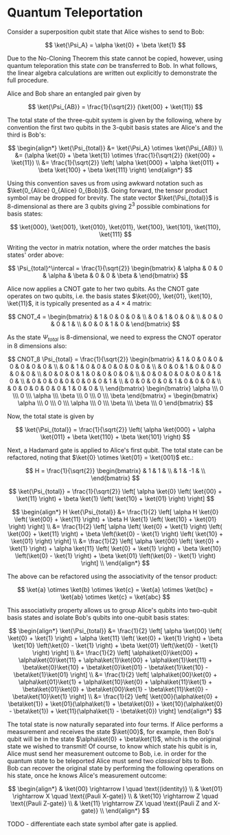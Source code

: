 # Quantum Teleportation

Consider a superposition qubit state that Alice wishes to send to Bob:

$$
    \ket{\Psi_A} = \alpha \ket{0}  + \beta \ket{1}
$$

Due to the No-Cloning Theorem this state cannot be copied, however, using quantum teleporation this state _can_ be transferred to Bob. In what follows, the linear algebra calculations are written out explicitly to demonstrate the full procedure.

Alice and Bob share an entangled pair given by

$$
    \ket{\Psi_{AB}} = \frac{1}{\sqrt{2}} (\ket{00} + \ket{11})
$$

The total state of the three-qubit system is given by the following, where by convention the first two qubits in the 3-qubit basis states are Alice's and the third is Bob's:

$$
    \begin{align*}
        \ket{\Psi_{total}} &= \ket{\Psi_A} \otimes \ket{\Psi_{AB}} \\
        &= (\alpha \ket{0}  + \beta \ket{1}) \otimes \frac{1}{\sqrt{2}} (\ket{00} + \ket{11}) \\
        &= \frac{1}{\sqrt{2}} \left( \alpha \ket{000} + \alpha \ket{011} + \beta \ket{100} + \beta \ket{111} \right)
    \end{align*}
$$

Using this convention saves us from using awkward notation such as $\ket{0_{Alice} 0_{Alice} 0_{Bob}}$. Going forward, the tensor product symbol may be dropped for brevity. The state vector $\ket{\Psi_{total}}$ is 8-dimensional as there are  3 qubits giving $2^3$ possible combinations for basis states:

$$
    \ket{000}, \ket{001}, \ket{010}, \ket{011}, \ket{100}, \ket{101}, \ket{110}, \ket{111}
$$

Writing the vector in matrix notation, where the order matches the basis states' order above:

$$
    \Psi_{total}^\intercal = \frac{1}{\sqrt{2}} \begin{bmatrix} & \alpha & 0 & 0 & \alpha & \beta & 0 & 0 & \beta & \end{bmatrix}
$$

Alice now applies a CNOT gate to her two qubits. As the CNOT gate operates on two qubits, i.e. the basis states $\ket{00}, \ket{01}, \ket{10}, \ket{11}$, it is typically presented as a $4 \times 4$ matrix:

$$
    CNOT_4 = \begin{bmatrix}
        & 1 & 0 & 0 & 0 & \\
        & 0 & 1 & 0 & 0 & \\
        & 0 & 0 & 0 & 1 & \\
        & 0 & 0 & 1 & 0 &
    \end{bmatrix}
$$

As the state $\Psi_{total}$ is 8-dimensional, we need to express the CNOT operator in 8 dimensions also:

$$
    CNOT_8 \Psi_{total} = \frac{1}{\sqrt{2}} \begin{bmatrix}
        & 1 & 0 & 0 & 0 & 0 & 0 & 0 & 0 & \\
        & 0 & 1 & 0 & 0 & 0 & 0 & 0 & 0 & \\
        & 0 & 0 & 1 & 0 & 0 & 0 & 0 & 0 & \\
        & 0 & 0 & 0 & 1 & 0 & 0 & 0 & 0 & \\
        & 0 & 0 & 0 & 0 & 0 & 0 & 1 & 0 & \\
        & 0 & 0 & 0 & 0 & 0 & 0 & 0 & 1 & \\
        & 0 & 0 & 0 & 0 & 1 & 0 & 0 & 0 & \\
        & 0 & 0 & 0 & 0 & 0 & 1 & 0 & 0 & \\
    \end{bmatrix}  \begin{bmatrix} \alpha \\\ 0 \\\ 0 \\\ \alpha \\\ \beta \\\ 0 \\\ 0 \\\ \beta \end{bmatrix} = \begin{bmatrix} \alpha \\\ 0 \\\ 0 \\\ \alpha \\\ 0 \\\ \beta \\\ \beta \\\ 0 \end{bmatrix} 
$$

Now, the total state is given by

$$
    \ket{\Psi_{total}} = \frac{1}{\sqrt{2}} \left( \alpha \ket{000} + \alpha \ket{011} + \beta \ket{110} + \beta \ket{101} \right)
$$

Next, a Hadamard gate is applied to Alice's first qubit. The total state can be refactored, noting that $\ket{0} \otimes \ket{01} = \ket{001}$ etc.:

$$
    H = \frac{1}{\sqrt{2}} \begin{bmatrix}
        & 1 & 1 & \\
        & 1 & -1 & \\
    \end{bmatrix}
$$

$$
    \ket{\Psi_{total}} = \frac{1}{\sqrt{2}} \left[ \alpha \ket{0} \left( \ket{00} + \ket{11} \right) + \beta \ket{1} \left( \ket{10} + \ket{01} \right) \right]
$$

$$
    \begin{align*}
        H \ket{\Psi_{total}} &= \frac{1}{2} \left[ \alpha H \ket{0} \left( \ket{00} + \ket{11} \right) + \beta H \ket{1} \left( \ket{10} + \ket{01} \right) \right] \\
        &= \frac{1}{2} \left[ \alpha \left( \ket{0} + \ket{1} \right) \left( \ket{00} + \ket{11} \right) + \beta \left(\ket{0} - \ket{1} \right) \left( \ket{10} + \ket{01} \right) \right] \\
        &= \frac{1}{2} \left[ \alpha \ket{00} \left( \ket{0} + \ket{1} \right) + \alpha \ket{11} \left( \ket{0} + \ket{1} \right) + \beta \ket{10} \left(\ket{0} - \ket{1} \right) + \beta \ket{01} \left(\ket{0} - \ket{1} \right) \right] \\
    \end{align*}
$$

The above can be refactored using the associativity of the tensor product:

$$
    \ket{a} \otimes \ket{b} \otimes \ket{c} = \ket{a} \otimes \ket{bc} = \ket{ab} \otimes \ket{c} = \ket{abc}
$$

This associativity property allows us to group Alice's qubits into two-qubit basis states and isolate Bob's qubits into one-qubit basis states:

$$
    \begin{align*}
        \ket{\Psi_{total}} &= \frac{1}{2} \left[ \alpha \ket{00} \left( \ket{0} + \ket{1} \right) + \alpha \ket{11} \left( \ket{0} + \ket{1} \right) + \beta \ket{10} \left(\ket{0} - \ket{1} \right) + \beta \ket{01} \left(\ket{0} - \ket{1} \right) \right] \\
        &= \frac{1}{2} \left[ \alpha\ket{0}\ket{00} + \alpha\ket{0}\ket{11} + \alpha\ket{1}\ket{00} + \alpha\ket{1}\ket{11} + \beta\ket{0}\ket{10} + \beta\ket{0}\ket{01} - \beta\ket{1}\ket{10} - \beta\ket{1}\ket{01} \right] \\
        &= \frac{1}{2} \left[ \alpha\ket{00}\ket{0} + \alpha\ket{01}\ket{1} + \alpha\ket{10}\ket{0} + \alpha\ket{11}\ket{1} + \beta\ket{01}\ket{0} + \beta\ket{00}\ket{1} - \beta\ket{11}\ket{0} - \beta\ket{10}\ket{1} \right] \\
        &= \frac{1}{2} \left[ \ket{00}(\alpha\ket{0} + \beta\ket{1}) + \ket{01}(\alpha\ket{1} + \beta\ket{0}) + \ket{10}(\alpha\ket{0} - \beta\ket{1}) + \ket{11}(\alpha\ket{1} - \beta\ket{0}) \right]
    \end{align*}
$$

The total state is now naturally separated into four terms. If Alice performs a measurement and receives the state $\ket{00}$, for example, then Bob's qubit will be in the state $\alpha\ket{0} + \beta\ket{1}$, which is the original state we wished to transmit! Of course, to know which state his qubit is in, Alice must send her measurement outcome to Bob, i.e. in order for the quantum state to be teleported Alice must send two _classical_ bits to Bob. Bob can recover the original state by performing the following operations on his state, once he knows Alice's measurement outcome:

$$
    \begin{align*}
        & \ket{00} \rightarrow I \quad \text{(identity)} \\
        & \ket{01} \rightarrow X \quad \text{(Pauli X-gate)} \\
        & \ket{10} \rightarrow Z \quad \text{(Pauli Z-gate)} \\
        & \ket{11} \rightarrow ZX \quad \text{(Pauli Z and X-gate)} \\
    \end{align*}
$$

TODO - differentiate each state symbol after gate is applied.